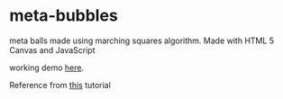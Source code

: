 # meta-bubbles
meta balls made using marching squares algorithm.
Made with HTML 5 Canvas and JavaScript

working demo [here](https://codepen.io/megatroncoder/pen/Wzqwdz).

Reference from [this](http://jamie-wong.com/2014/08/19/metaballs-and-marching-squares/) tutorial
